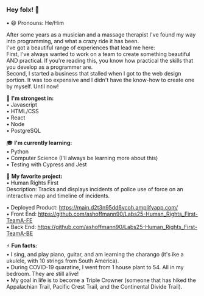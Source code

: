 ### Hey folx! 👋

• 😄 Pronouns: He/Him

After some years as a musician and a massage therapist I've found my way into programming, and what a crazy ride it has been.<br>
I've got a beautiful range of experiences that lead me here:<br>
First, I've always wanted to work on a team to create something beautiful AND practical. If you're reading this, you know how practical the skills that you develop as a programmer are.<br>
Second, I started a business that stalled when I got to the web design portion. It was too expensive and I didn't have the know-how to create one by myself. Until now!

:muscle: <strong>I'm strongest in:</strong><br>
• Javascript<br>
• HTML/CSS<br>
• React<br>
• Node<br>
• PostgreSQL<br>

:mortar_board: <strong>I'm currently learning:</strong><br>
• Python<br>
• Computer Science (I'll always be learning more about this)<br>
• Testing with Cypress and Jest<br>


🔭 <strong>My favorite project:</strong><br>
• Human Rights First<br>
Description: Tracks and displays incidents of police use of force on an interactive map and timeline of incidents.
  
• Deployed Product: https://main.d2t3n95dd6vcoh.amplifyapp.com/<br>
• Front End: https://github.com/ashoffmann90/Labs25-Human_Rights_First-TeamA-FE<br>
• Back End: https://github.com/ashoffmann90/Labs25-Human_Rights_First-TeamA-BE


⚡ <strong>Fun facts:</strong><br>
• I sing, and play piano, guitar, and am learning the charango (it's ike a ukulele, with 10 strings from South America).<br>
• During COVID-19 quaratine, I went from 1 house plant to 54. All in my bedroom. They are still alive!<br>
• My goal in life is to become a Triple Crowner (someone that has hiked the Appalachian Trail, Pacific Crest Trail, and the Continental Divide Trail).<br>

<!--
**ashoffmann90/ashoffmann90** is a ✨ _special_ ✨ repository because its `README.md` (this file) appears on your GitHub profile.

Here are some ideas to get you started:

- 🔭 I’m currently working on ...
- 🌱 I’m currently learning ...
- 👯 I’m looking to collaborate on ...
- 🤔 I’m looking for help with ...
- 💬 Ask me about ...
- 📫 How to reach me: ...

- ⚡ Fun fact: ...
-->
